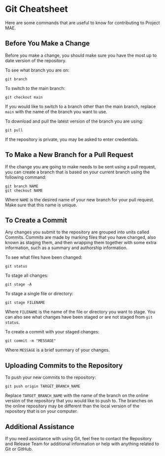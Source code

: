 # Git Cheatsheet
Here are some commands that are useful to know for contributing to Project MAE.

## Before You Make a Change
Before you make a change, you should make sure you have the most up to date
version of the repository.

To see what branch you are on:
```
git branch
```

To switch to the main branch:
```
git checkout main
```
If you would like to switch to a branch other than the main branch, replace 
`main` with the name of the branch you want to use.

To download and pull the latest version of the branch you are using:
```
git pull
```
If the repository is private, you may be asked to enter credentials.

## To Make a New Branch for a Pull Request
If the change you are going to make needs to be sent using a pull request, you
can create a branch that is based on your current branch using the following
command:
```
git branch NAME
git checkout NAME
```
Where `NAME` is the desired name of your new branch for your pull request. Make
sure that this name is unique.

## To Create a Commit
Any changes you submit to the repository are grouped into units called Commits.
Commits are made by marking files that you have changed, also known as staging
them, and then wrapping them together with some extra information, such as a
summary and authorship information.

To see what files have been changed:
```
git status
```

To stage all changes:
```
git stage -A
```

To stage a single file or directory:
```
git stage FILENAME
```
Where `FILENAME` is the name of the file or directory you want to stage. You
can also see what changes have been staged or are not staged from 
`git status`.

To create a commit with your staged changes:
```
git commit -m "MESSAGE"
```
Where `MESSAGE` is a brief summary of your changes.

## Uploading Commits to the Repository
To push your new commits to the repository:
```
git push origin TARGET_BRANCH_NAME
```
Replace `TARGET_BRANCH_NAME` with the name of the branch on the online version
of the repository that you would like to push to. The branches on the online
repository may be different than the local version of the repository that is on
your computer.

## Additional Assistance
If you need assistance with using Git, feel free to contact the Repository and
Release Team for additional information or help with anything related to Git or
GitHub.

